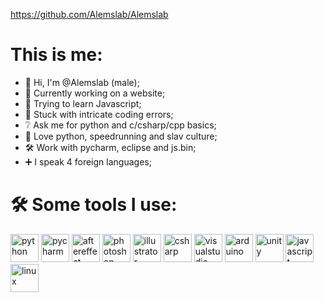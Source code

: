https://github.com/Alemslab/Alemslab
# This is me:
- 👋 Hi, I'm @Alemslab (male);
- 🎯 Currently working on a website;
- 🌱 Trying to learn Javascript;
- 🤨 Stuck with intricate coding errors;
- ❔ Ask me for python and c/csharp/cpp basics;
- 💖 Love python, speedrunning and slav culture;
- 🛠 Work with pycharm, eclipse and js.bin;
- ➕ I speak 4 foreign languages;
# 🛠 Some tools I use:
<p align="left">
<img src="https://cdn.jsdelivr.net/gh/devicons/devicon/icons/python/python-original.svg" alt="python" width="45" height="45"/>
<img src="https://cdn.jsdelivr.net/gh/devicons/devicon/icons/pycharm/pycharm-original.svg" alt="pycharm" width="45" height="45"/>
<img src="https://cdn.jsdelivr.net/gh/devicons/devicon/icons/aftereffects/aftereffects-original.svg" alt="aftereffect" width="45" height="45"/>
<img src="https://cdn.jsdelivr.net/gh/devicons/devicon/icons/photoshop/photoshop-line.svg" alt="photoshop" width="45" height="45"/>
<img src="https://cdn.jsdelivr.net/gh/devicons/devicon/icons/illustrator/illustrator-line.svg" alt="illustrator" width="45" height="45"/>
<img src="https://cdn.jsdelivr.net/gh/devicons/devicon/icons/csharp/csharp-original.svg" alt="csharp" width="45" height="45"/>
<img src="https://cdn.jsdelivr.net/gh/devicons/devicon/icons/visualstudio/visualstudio-plain.svg" alt="visualstudio" width="45" height="45"/>
<img src="https://cdn.jsdelivr.net/gh/devicons/devicon/icons/arduino/arduino-original.svg" alt="arduino" width="45" height="45"/>
<img src="https://cdn.jsdelivr.net/gh/devicons/devicon/icons/unity/unity-original.svg" alt="unity" width="45" height="45"/>
<img src="https://cdn.jsdelivr.net/gh/devicons/devicon/icons/javascript/javascript-original.svg" alt="javascript" width="45" height="45"/>
<img src="https://cdn.jsdelivr.net/gh/devicons/devicon/icons/linux/linux-original.svg" alt="linux" width="45" height="45"/>
</p>
<!---
Alemslab/Alemslab is a ✨ special ✨ repository because its `README.md` (this file) appears on your GitHub profile.
You can click the Preview link to take a look at your changes.
--->
